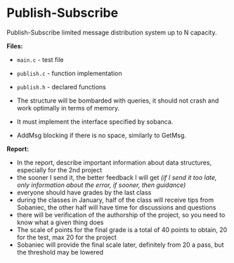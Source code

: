 # Publish-Subscribe
Publish-Subscribe limited message distribution system up to N capacity.


**Files:**
- `main.c` - test file
- `publish.c` - function implementation
- `publish.h` - declared functions

- The structure will be bombarded with queries, it should not crash and work optimally in terms of memory.
- It must implement the interface specified by sobanca.
- AddMsg blocking if there is no space, similarly to GetMsg.

**Report:**
- In the report, describe important information about data structures, especially for the 2nd project
- the sooner I send it, the better feedback I will get *(if I send it too late, only information about the error, if sooner, then guidance)*
- everyone should have grades by the last class
- during the classes in January, half of the class will receive tips from Sobaniec, the other half will have time for discussions and questions
- there will be verification of the authorship of the project, so you need to know what a given thing does
- The scale of points for the final grade is a total of 40 points to obtain, 20 for the test, max 20 for the project
- Sobaniec will provide the final scale later, definitely from 20 a pass, but the threshold may be lowered
